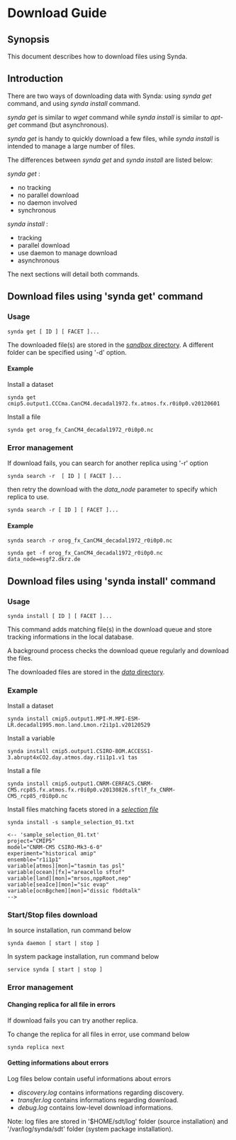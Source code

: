 # Download Guide

## Synopsis

This document describes how to download files using Synda.

## Introduction

There are two ways of downloading data with Synda: using *synda get* command, and
using *synda install* command.

*synda get* is similar to *wget* command while *synda install* is similar
to *apt-get* command (but asynchronous).

*synda get* is handy to quickly download a few files, while *synda install* is
intended to manage a large number of files.

The differences between *synda get* and *synda install* are listed below:

*synda get* :

* no tracking
* no parallel download
* no daemon involved
* synchronous

*synda install* :

* tracking
* parallel download
* use daemon to manage download
* asynchronous

The next sections will detail both commands.

## Download files using 'synda get' command

### Usage

    synda get [ ID ] [ FACET ]...

The downloaded file(s) are stored in the [*sandbox* directory](configuration_parameter_reference.md#coresandbox_path). 
A different folder can be specified using '-d' option.

#### Example

Install a dataset

    synda get cmip5.output1.CCCma.CanCM4.decadal1972.fx.atmos.fx.r0i0p0.v20120601

Install a file

    synda get orog_fx_CanCM4_decadal1972_r0i0p0.nc

### Error management

If download fails, you can search for another replica using '-r' option

    synda search -r  [ ID ] [ FACET ]...

then retry the download with the *data_node* parameter to specify which replica to
use.

    synda search -r [ ID ] [ FACET ]...

#### Example

    synda search -r orog_fx_CanCM4_decadal1972_r0i0p0.nc

    synda get -f orog_fx_CanCM4_decadal1972_r0i0p0.nc data_node=esgf2.dkrz.de 

## Download files using 'synda install' command

### Usage

    synda install [ ID ] [ FACET ]...

This command adds matching file(s) in the download queue and store tracking
informations in the local database.

A background process checks the download queue regularly and download the files.

The downloaded files are stored in the [*data* directory](configuration_parameter_reference.md#coredata_path).

### Example

Install a dataset

    synda install cmip5.output1.MPI-M.MPI-ESM-LR.decadal1995.mon.land.Lmon.r2i1p1.v20120529

Install a variable

    synda install cmip5.output1.CSIRO-BOM.ACCESS1-3.abrupt4xCO2.day.atmos.day.r1i1p1.v1 tas

Install a file

    synda install cmip5.output1.CNRM-CERFACS.CNRM-CM5.rcp85.fx.atmos.fx.r0i0p0.v20130826.sftlf_fx_CNRM-CM5_rcp85_r0i0p0.nc

Install files matching facets stored in a [*selection file*](selection_file.md)

    synda install -s sample_selection_01.txt

    <-- 'sample_selection_01.txt'
    project="CMIP5"
    model="CNRM-CM5 CSIRO-Mk3-6-0"
    experiment="historical amip"
    ensemble="r1i1p1"
    variable[atmos][mon]="tasmin tas psl"
    variable[ocean][fx]="areacello sftof"
    variable[land][mon]="mrsos,nppRoot,nep"
    variable[seaIce][mon]="sic evap"
    variable[ocnBgchem][mon]="dissic fbddtalk"
    -->

### Start/Stop files download

In source installation, run command below

    synda daemon [ start | stop ]

In system package installation, run command below

    service synda [ start | stop ]

### Error management

#### Changing replica for all file in errors

If download fails you can try another replica.

To change the replica for all files in error, use command below

    synda replica next

#### Getting informations about errors

Log files below contain useful informations about errors

* *discovery.log* contains informations regarding discovery.
* *transfer.log* contains informations regarding download.
* *debug.log* contains low-level download informations.

Note: log files are stored in '$HOME/sdt/log' folder (source installation) and
'/var/log/synda/sdt' folder (system package installation).
